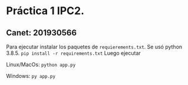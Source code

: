 # Práctica 1 IPC2.
## Canet: 201930566
Para ejecutar instalar los paquetes de `requierements.txt`. Se usó python 3.8.5.
``
pip install -r requirements.txt
``
Luego ejecutar

Linux/MacOs:
``
python app.py
``

Windows:
``
py app.py
``